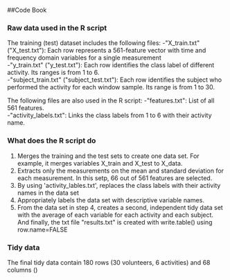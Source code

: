 ##Code Book

### Raw data used in the R script 
The training (test) dataset includes the following files: 
-"X_train.txt" ("X_test.txt"): Each row represents a 561-feature vector with time and frequency domain variables for a single measurement    
-"y_train.txt" ("y_test.txt"): Each row identifies the class label of different activity. Its ranges is from 1 to 6.        
-"subject_train.txt" ("subject_test.txt"): Each row identifies the subject who performed the activity for each window sample. 
Its range is from 1 to 30. 

The following files are also used in the R script: 
-"features.txt": List of all 561 features.    
-"activity_labels.txt": Links the class labels from 1 to 6  with their activity name.                                         

### What does the R script do
1. Merges the training and the test sets to create one data set. For example, it merges variables X_train and X_test to X_data.
2. Extracts only the measurements on the mean and standard deviation for each measurement. In this setp, 
   66 out of 561 features are selected.  
3. By using 'activity_lables.txt', replaces the class labels with their activity names in the data set
4. Appropriately labels the data set with descriptive variable names. 
5. From the data set in step 4, creates a second, independent tidy data
set with the average of each variable for each activity and each subject.  And finally, the txt file "results.txt" is created with write.table() using row.name=FALSE

### Tidy data
The final tidy data contain 180 rows (30 volunteers, 6 activities) and 68 columns ()
